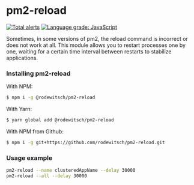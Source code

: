 # pm2-reload
[![Total alerts](https://img.shields.io/lgtm/alerts/g/rodewitsch/pm2-reload.svg?logo=lgtm&logoWidth=18)](https://lgtm.com/projects/g/rodewitsch/pm2-reload/alerts/)
[![Language grade: JavaScript](https://img.shields.io/lgtm/grade/javascript/g/rodewitsch/pm2-reload.svg?logo=lgtm&logoWidth=18)](https://lgtm.com/projects/g/rodewitsch/pm2-reload/context:javascript)

Sometimes, in some versions of pm2, the reload command is incorrect or does not work at all. This module allows you to restart processes one by one, waiting for a certain time interval between restarts to stabilize applications.

### Installing pm2-reload

With NPM:

```bash
$ npm i -g @rodewitsch/pm2-reload
```

With Yarn:

```bash
$ yarn global add @rodewitsch/pm2-reload
```

With NPM from Github:

```bash
$ npm i -g git+https://github.com/rodewitsch/pm2-reload.git
```

### Usage example

```bash
pm2-reload --name clusteredAppName --delay 30000
pm2-reload --all --delay 30000
```
